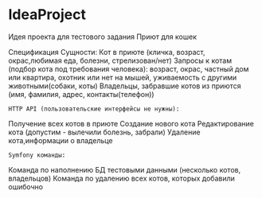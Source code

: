 # IdeaProject
Идея проекта для тестового задания Приют для кошек

Спецификация
Сущности:
Кот в приюте (кличка, возраст, окрас,любимая еда, болезни, стрелизован/нет)
Запросы к котам (подбор кота под требования человека): возраст, окрас, частный дом или квартира, охотник или нет на мышей, уживаемость с другими животными(собаки, коты)
Владельцы, забравшие котов из приются (имя, фамилия, адрес, контакты(телефон))


	HTTP API (пользовательские интерфейсы не нужны):
Получение всех котов в приюте 
Создание нового кота
Редактирование кота (допустим - вылечили болезнь, забрали)
Удаление кота,информации о владельце

	Symfony команды:
Команда по наполнению БД тестовыми данными (несколько котов, владельцов)
Команда по удалению всех котов, которых добавили ошибочно
